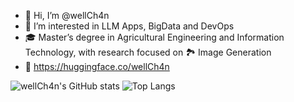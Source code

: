 - 👋 Hi, I’m @wellCh4n
- 👀 I’m interested in LLM Apps, BigData and DevOps
- 🎓 Master’s degree in Agricultural Engineering and Information Technology, with research focused on 🏞️ Image Generation
- 🤗 https://huggingface.co/wellCh4n

<!---
wellCh4n/wellCh4n is a ✨ special ✨ repository because its `README.md` (this file) appears on your GitHub profile.
You can click the Preview link to take a look at your changes.
--->

![wellCh4n's GitHub stats](https://github-readme-stats.vercel.app/api?username=wellch4n&show_icons=true&show=prs_merged,prs_merged_percentage&rank_icon=percentile&hide_title=true&theme=transparent)
![Top Langs](https://github-readme-stats.vercel.app/api/top-langs/?username=wellch4n&langs_count=4&hide_title=true&size_weight=0.5&count_weight=0.5&theme=transparent)
